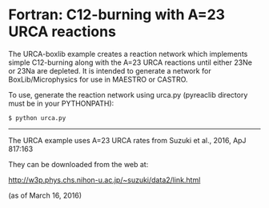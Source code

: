 # Fortran: C12-burning with A=23 URCA reactions

The URCA-boxlib example creates a reaction network which implements
simple C12-burning along with the A=23 URCA reactions until either
23Ne or 23Na are depleted. It is intended to generate a network for
BoxLib/Microphysics for use in MAESTRO or CASTRO.

To use, generate the reaction network using urca.py (pyreaclib directory
must be in your PYTHONPATH):

```
$ python urca.py
```

--------------------------------------------------------------------------------

The URCA example uses A=23 URCA rates from Suzuki et al., 2016, ApJ 817:163

They can be downloaded from the web at:

http://w3p.phys.chs.nihon-u.ac.jp/~suzuki/data2/link.html

(as of March 16, 2016)
